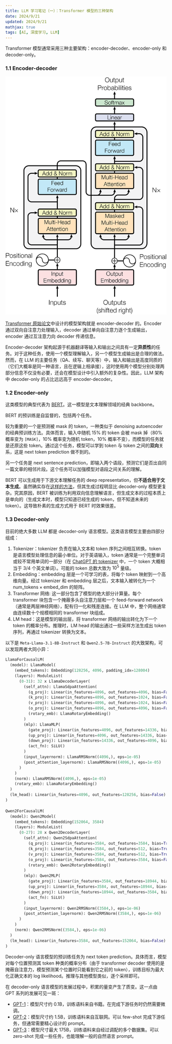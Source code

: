 ```yaml
---
title: LLM 学习笔记（一）：Transformer 模型的三种架构
date: 2024/9/21
updated: 2024/9/21
mathjax: true
tags: [AI, 深度学习, LLM]
---
```


Transformer 模型通常采用三种主要架构：encoder-decoder、encoder-only 和 decoder-only。

### 1.1 Encoder-decoder

![图片出自 [Attention Is All You Need](https://arxiv.org/abs/1706.03762)](../assets/llm-note-1/transformer_architecture.png)

[Transformer 原始论文](https://arxiv.org/abs/1706.03762)中设计的模型架构就是 encoder-decoder 的。Encoder 通过双向自注意力处理输入，decoder 通过单向自注意力逐个生成输出，encoder 通过互注意力向 decoder 传递信息。

Encoder-decoder 架构起源于机器翻译等输入和输出之间具有一定**异质性**的任务。对于这种任务，使用一个模型理解输入，另一个模型生成输出是合理的做法。然而，在 LLM 的主要任务（QA、续写、聊天等）中，输入和输出是高度同质的（它们大概率是同一种语言，且在逻辑上相承接），这时使用两个模型分别处理两部分信息不仅没有必要，还会在模型设计中引入额外的复杂性。因此，LLM 架构中 decoder-only 的占比远远高于 encoder-decoder。

### 1.2 Encoder-only

这类模型的典型代表为 [BERT](https://arxiv.org/abs/1810.04805)。这一模型是文本理解领域的经典 backbone。

BERT 的预训练是自监督的，包括两个任务。

较为重要的一个是预测被 mask 的 token，一种类似于 denoising autoencoder 的经典预训练方法。具体而言，输入中随机 15% 的 token 会被 mask 掉（80% 概率变为 `[MASK]`，10% 概率变为随机 token，10% 概率不变），而模型的任务就是还原这些 token。通过这个任务，模型可以学到 token 与 token 之间的**双向**关系，这是 next token prediction 做不到的。

另一个任务是 next sentence prediction，即输入两个语段，预测它们是否出自同一篇文章的相邻片段。这个任务可以加强模型对语段之间关系的理解。

BERT 可以生成用于下游文本理解任务的 deep representation，但**不适合用于文本生成**。虽然确实存在[这样的方法](https://arxiv.org/abs/1902.04094)，但其生成过程明显比 decoder-only 模型更复杂。究其原因，BERT 被训练为利用双向信息理解语言，但生成文本的过程本质上是单向的（生成文本时，模型只知道已经生成的 token，但不知道未来的 token）。这导致朴素的生成方式用于 BERT 时效果很差。

### 1.3 Decoder-only

目前的绝大多数 LLM 都是 decoder-only 语言模型。这类语言模型主要由四部分组成：

1. Tokenizer：tokenizer 负责在输入文本和 token 序列之间相互转换。token 是语言模型处理信息的最小单位。对于英语输入，token 通常是一个完整单词或较不常用单词的一部分（在 [ChatGPT 的 tokenizer](https://platform.openai.com/tokenizer) 中，一个 token 大概相当于 3/4 个英文单词）。可能的 token 总数大致为 $10^5$ 量级。
2. Embedding：embedding 层是一个可学习的表，将每个 token 映射到一个高维向量。经过 tokenizer 和 embedding 层之后，文本输入被转化为一个 $\mathrm{num\_tokens} \times \mathrm{embed\_dim}$ 的矩阵。
3. Transformer 网络: 这一部分包含了模型的绝大部分计算量。每个 transformer 块包含一个掩蔽多头自注意力层和一个 feed-forward network（通常是两层神经网络），配有归一化和残差连接。在 LLM 中，整个网络通常由连续数十个规模相同的 transformer 块组成。
4. LM head：这是模型的输出层，将 transformer 网络的输出转化为下一个 token 的概率分布。推理时，LM head 的输出通过一些采样方法生成出 token 序列，再通过 tokenizer 转换为文本。

以下是 `Meta-Llama-3.1-8B-Instruct` 和 `Qwen2.5-7B-Instruct` 的大致架构，可以发现两者大同小异：

```python
LlamaForCausalLM(
  (model): LlamaModel(
    (embed_tokens): Embedding(128256, 4096, padding_idx=128004)
    (layers): ModuleList(
      (0-31): 32 x LlamaDecoderLayer(
        (self_attn): LlamaSdpaAttention(
          (q_proj): Linear(in_features=4096, out_features=4096, bias=False)
          (k_proj): Linear(in_features=4096, out_features=1024, bias=False)
          (v_proj): Linear(in_features=4096, out_features=1024, bias=False)
          (o_proj): Linear(in_features=4096, out_features=4096, bias=False)
          (rotary_emb): LlamaRotaryEmbedding()
        )
        (mlp): LlamaMLP(
          (gate_proj): Linear(in_features=4096, out_features=14336, bias=False)
          (up_proj): Linear(in_features=4096, out_features=14336, bias=False)
          (down_proj): Linear(in_features=14336, out_features=4096, bias=False)
          (act_fn): SiLU()
        )
        (input_layernorm): LlamaRMSNorm((4096,), eps=1e-05)
        (post_attention_layernorm): LlamaRMSNorm((4096,), eps=1e-05)
      )
    )
    (norm): LlamaRMSNorm((4096,), eps=1e-05)
    (rotary_emb): LlamaRotaryEmbedding()
  )
  (lm_head): Linear(in_features=4096, out_features=128256, bias=False)
)

Qwen2ForCausalLM(
  (model): Qwen2Model(
    (embed_tokens): Embedding(152064, 3584)
    (layers): ModuleList(
      (0-27): 28 x Qwen2DecoderLayer(
        (self_attn): Qwen2SdpaAttention(
          (q_proj): Linear(in_features=3584, out_features=3584, bias=True)
          (k_proj): Linear(in_features=3584, out_features=512, bias=True)
          (v_proj): Linear(in_features=3584, out_features=512, bias=True)
          (o_proj): Linear(in_features=3584, out_features=3584, bias=False)
          (rotary_emb): Qwen2RotaryEmbedding()
        )
        (mlp): Qwen2MLP(
          (gate_proj): Linear(in_features=3584, out_features=18944, bias=False)
          (up_proj): Linear(in_features=3584, out_features=18944, bias=False)
          (down_proj): Linear(in_features=18944, out_features=3584, bias=False)
          (act_fn): SiLU()
        )
        (input_layernorm): Qwen2RMSNorm((3584,), eps=1e-06)
        (post_attention_layernorm): Qwen2RMSNorm((3584,), eps=1e-06)
      )
    )
    (norm): Qwen2RMSNorm((3584,), eps=1e-06)
  )
  (lm_head): Linear(in_features=3584, out_features=152064, bias=False)
)
```

Decoder-only 语言模型的预训练任务为 next token prediction。具体而言，模型对每个位置预测其 token 种类的概率分布（由于 transformer decoder 使用的是掩蔽自注意力，模型预测某个位置时只能看到它之前的 token），训练目标为最大化正确文本的 log likelihood。推理与其他模型类似，逐个采样即可。

在 decoder-only 语言模型的发展过程中，积累的量变产生了质变。这一点由 GPT 系列的发展可见一斑：

- [GPT-1](https://cdn.openai.com/research-covers/language-unsupervised/language_understanding_paper.pdf)：模型尺寸约 0.1B，训练语料来自书籍。在完成下游任务时仍然需要微调。
- [GPT-2](https://d4mucfpksywv.cloudfront.net/better-language-models/language-models.pdf)：模型尺寸约 1.5B，训练语料来自互联网。可以 few-shot 完成下游任务，但通常需要精心设计的 prompt。
- [GPT-3](https://arxiv.org/abs/2005.14165)：模型尺寸最大 175B，训练语料来自经过调配的多个数据集。可以 zero-shot 完成一些任务，也能理解一般的自然语言 prompt。
